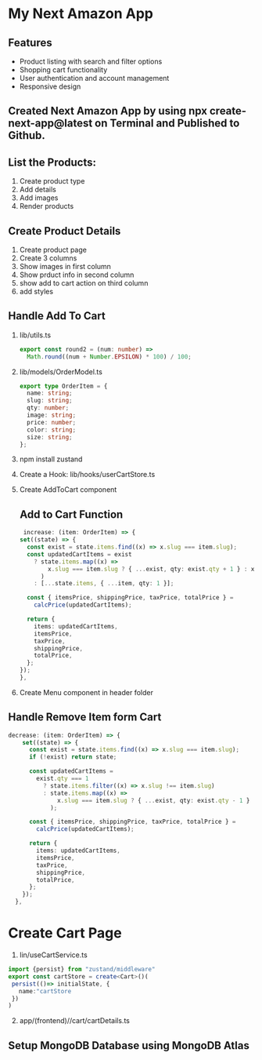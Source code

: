 # My Next Amazon App

## Features

- Product listing with search and filter options
- Shopping cart functionality
- User authentication and account management
- Responsive design

## Created Next Amazon App by using npx create-next-app@latest on Terminal and Published to Github.

## List the Products:

1.  Create product type
2.  Add details
3.  Add images
4.  Render products

## Create Product Details

1.  Create product page
2.  Create 3 columns
3.  Show images in first column
4.  Show prduct info in second column
5.  show add to cart action on third column
6.  add styles

## Handle Add To Cart

1.  lib/utils.ts

    ```ts
    export const round2 = (num: number) =>
      Math.round((num + Number.EPSILON) * 100) / 100;
    ```

2.  lib/models/OrderModel.ts

    ```ts
    export type OrderItem = {
      name: string;
      slug: string;
      qty: number;
      image: string;
      price: number;
      color: string;
      size: string;
    };
    ```

3.  npm install zustand
4.  Create a Hook: lib/hooks/userCartStore.ts
5.  Create AddToCart component

    ## Add to Cart Function

    ```ts
     increase: (item: OrderItem) => {
    set((state) => {
      const exist = state.items.find((x) => x.slug === item.slug);
      const updatedCartItems = exist
        ? state.items.map((x) =>
            x.slug === item.slug ? { ...exist, qty: exist.qty + 1 } : x
          )
        : [...state.items, { ...item, qty: 1 }];

      const { itemsPrice, shippingPrice, taxPrice, totalPrice } =
        calcPrice(updatedCartItems);

      return {
        items: updatedCartItems,
        itemsPrice,
        taxPrice,
        shippingPrice,
        totalPrice,
      };
    });
    },
    ```

6.  Create Menu component in header folder

## Handle Remove Item form Cart

```ts
decrease: (item: OrderItem) => {
    set((state) => {
      const exist = state.items.find((x) => x.slug === item.slug);
      if (!exist) return state;

      const updatedCartItems =
        exist.qty === 1
          ? state.items.filter((x) => x.slug !== item.slug)
          : state.items.map((x) =>
              x.slug === item.slug ? { ...exist, qty: exist.qty - 1 } : x
            );

      const { itemsPrice, shippingPrice, taxPrice, totalPrice } =
        calcPrice(updatedCartItems);

      return {
        items: updatedCartItems,
        itemsPrice,
        taxPrice,
        shippingPrice,
        totalPrice,
      };
    });
  },
```

# Create Cart Page

1. lin/useCartService.ts

```ts
import {persist} from "zustand/middleware"
export const cartStore = create<Cart>()(
 persist(()=> initialState, {
   name:"cartStore
 })
)
```

2. app/(frontend)//cart/cartDetails.ts

## Setup MongoDB Database using MongoDB Atlas

